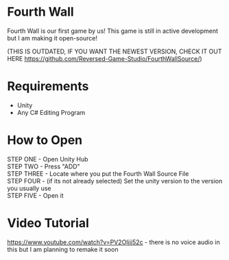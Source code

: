 # Fourth Wall
Fourth Wall is our first game by us!
This game is still in active development but I am making it open-source!

(THIS IS OUTDATED, IF YOU WANT THE NEWEST VERSION, CHECK IT OUT HERE https://github.com/Reversed-Game-Studio/FourthWallSource/)

# Requirements
- Unity
- Any C# Editing Program

# How to Open

STEP ONE - Open Unity Hub                                                                                                                   
STEP TWO - Press "ADD"                                                                                                                     
STEP THREE - Locate where you put the Fourth Wall Source File                                                                               
STEP FOUR - (if its not already selected) Set the unity version to the version you usually use                                                         
STEP FIVE - Open it                                                                                                                         

# Video Tutorial
https://www.youtube.com/watch?v=PV2OIjjj52c - there is no voice audio in this but I am planning to remake it soon
